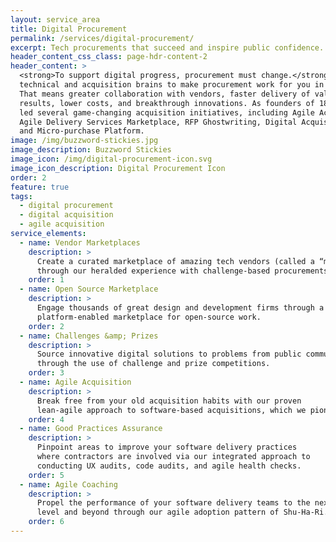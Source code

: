 ```yaml
---
layout: service_area
title: Digital Procurement
permalink: /services/digital-procurement/
excerpt: Tech procurements that succeed and inspire public confidence.
header_content_css_class: page-hdr-content-2
header_content: >
  <strong>To support digital progress, procurement must change.</strong> At Skylight, we combine
  technical and acquisition brains to make procurement work for you in the digital age.
  That means greater collaboration with vendors, faster delivery of value, higher quality
  results, lower costs, and breakthrough innovations. As founders of 18F, we pioneered and
  led several game-changing acquisition initiatives, including Agile Acquisition,
  Agile Delivery Services Marketplace, RFP Ghostwriting, Digital Acquisition Accelerator,
  and Micro-purchase Platform.
image: /img/buzzword-stickies.jpg
image_description: Buzzword Stickies
image_icon: /img/digital-procurement-icon.svg
image_icon_description: Digital Procurement Icon
order: 2
feature: true
tags:
  - digital procurement
  - digital acquisition
  - agile acquisition
service_elements:
  - name: Vendor Marketplaces
    description: >
      Create a curated marketplace of amazing tech vendors (called a “micro-market”)
      through our heralded experience with challenge-based procurements.
    order: 1
  - name: Open Source Marketplace
    description: >
      Engage thousands of great design and development firms through a
      platform-enabled marketplace for open-source work.
    order: 2
  - name: Challenges &amp; Prizes
    description: >
      Source innovative digital solutions to problems from public communities
      through the use of challenge and prize competitions.
    order: 3
  - name: Agile Acquisition
    description: >
      Break free from your old acquisition habits with our proven
      lean-agile approach to software-based acquisitions, which we pioneered.
    order: 4
  - name: Good Practices Assurance
    description: >
      Pinpoint areas to improve your software delivery practices
      where contractors are involved via our integrated approach to
      conducting UX audits, code audits, and agile health checks.
    order: 5
  - name: Agile Coaching
    description: >
      Propel the performance of your software delivery teams to the next
      level and beyond through our agile adoption pattern of Shu-Ha-Ri.
    order: 6
---
```

